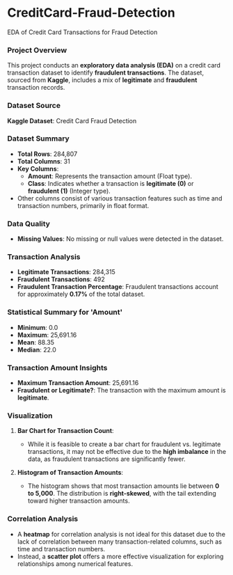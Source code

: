 # CreditCard-Fraud-Detection
EDA of Credit Card Transactions for Fraud Detection

### Project Overview  
This project conducts an **exploratory data analysis (EDA)** on a credit card transaction dataset to identify **fraudulent transactions**. The dataset, sourced from **Kaggle**, includes a mix of **legitimate** and **fraudulent** transaction records.

### Dataset Source  
**Kaggle Dataset**: Credit Card Fraud Detection  

### Dataset Summary  
- **Total Rows**: 284,807  
- **Total Columns**: 31  
- **Key Columns**:  
  - **Amount**: Represents the transaction amount (Float type).  
  - **Class**: Indicates whether a transaction is **legitimate (0)** or **fraudulent (1)** (Integer type).  
- Other columns consist of various transaction features such as time and transaction numbers, primarily in float format.  

### Data Quality  
- **Missing Values**: No missing or null values were detected in the dataset.  

### Transaction Analysis  
- **Legitimate Transactions**: 284,315  
- **Fraudulent Transactions**: 492  
- **Fraudulent Transaction Percentage**: Fraudulent transactions account for approximately **0.17%** of the total dataset.  

### Statistical Summary for 'Amount'  
- **Minimum**: 0.0  
- **Maximum**: 25,691.16  
- **Mean**: 88.35  
- **Median**: 22.0  

### Transaction Amount Insights  
- **Maximum Transaction Amount**: 25,691.16  
- **Fraudulent or Legitimate?**: The transaction with the maximum amount is **legitimate**.  

### Visualization  
1. **Bar Chart for Transaction Count**:  
   - While it is feasible to create a bar chart for fraudulent vs. legitimate transactions, it may not be effective due to the **high imbalance** in the data, as fraudulent transactions are significantly fewer.  

2. **Histogram of Transaction Amounts**:  
   - The histogram shows that most transaction amounts lie between **0 to 5,000**. The distribution is **right-skewed**, with the tail extending toward higher transaction amounts.  

### Correlation Analysis  
- A **heatmap** for correlation analysis is not ideal for this dataset due to the lack of correlation between many transaction-related columns, such as time and transaction numbers.  
- Instead, a **scatter plot** offers a more effective visualization for exploring relationships among numerical features.  

